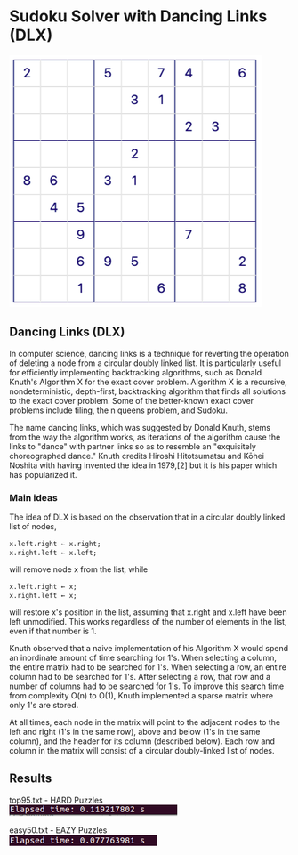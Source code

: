 # Sudoku Solver with Dancing Links (DLX)

![](results/sudoku_ex.png)

## Dancing Links (DLX)

In computer science, dancing links is a technique for reverting the operation of deleting a node from a circular doubly linked list.
It is particularly useful for efficiently implementing backtracking algorithms, such as Donald Knuth's Algorithm X for the exact cover problem.
Algorithm X is a recursive, nondeterministic, depth-first, backtracking algorithm that finds all solutions to the exact cover problem. Some of the
better-known exact cover problems include tiling, the n queens problem, and Sudoku.

The name dancing links, which was suggested by Donald Knuth, stems from the way the algorithm works, as iterations of the algorithm cause the links
to "dance" with partner links so as to resemble an "exquisitely choreographed dance." Knuth credits Hiroshi Hitotsumatsu and Kōhei Noshita with
having invented the idea in 1979,[2] but it is his paper which has popularized it.

### Main ideas

The idea of DLX is based on the observation that in a circular doubly linked list of nodes,

```
x.left.right ← x.right;
x.right.left ← x.left;
```

will remove node x from the list, while

```
x.left.right ← x;
x.right.left ← x;
```

will restore x's position in the list, assuming that x.right and x.left have been left unmodified. This works regardless of the number of elements
in the list, even if that number is 1.

Knuth observed that a naive implementation of his Algorithm X would spend an inordinate amount of time searching for 1's. When selecting a column,
the entire matrix had to be searched for 1's. When selecting a row, an entire column had to be searched for 1's. After selecting a row, that row
and a number of columns had to be searched for 1's. To improve this search time from complexity O(n) to O(1), Knuth implemented a sparse matrix
where only 1's are stored.

At all times, each node in the matrix will point to the adjacent nodes to the left and right (1's in the same row), above and below (1's in the
same column), and the header for its column (described below). Each row and column in the matrix will consist of a circular doubly-linked list of
nodes.

## Results

top95.txt - HARD Puzzles\
![](results/top95_result.png)

easy50.txt - EAZY Puzzles\
![](results/easy50_result.png)
